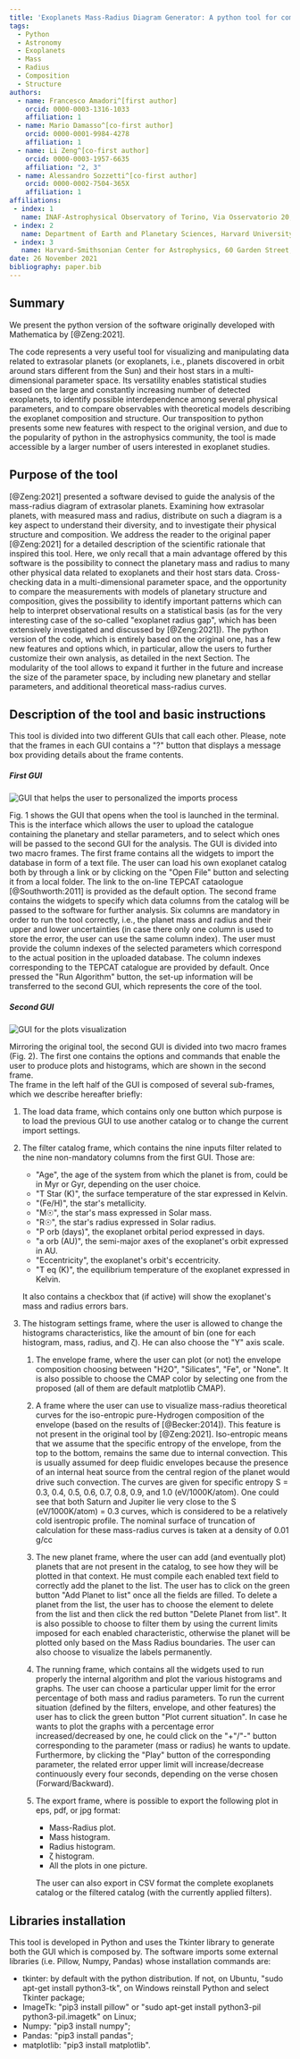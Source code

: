 ```yaml
---
title: 'Exoplanets Mass-Radius Diagram Generator: A python tool for comparative studies of exoplanetary systems and their host stars in a multi-dimensional framework'
tags:
  - Python
  - Astronomy
  - Exoplanets
  - Mass
  - Radius
  - Composition
  - Structure
authors:
  - name: Francesco Amadori^[first author]
    orcid: 0000-0003-1316-1033
    affiliation: 1
  - name: Mario Damasso^[co-first author]
    orcid: 0000-0001-9984-4278
    affiliation: 1
  - name: Li Zeng^[co-first author]
    orcid: 0000-0003-1957-6635
    affiliation: "2, 3"
  - name: Alessandro Sozzetti^[co-first author]
    orcid: 0000-0002-7504-365X
    affiliation: 1
affiliations:
 - index: 1
   name: INAF-Astrophysical Observatory of Torino, Via Osservatorio 20, Pino T.se (To) 10025, Italy
 - index: 2
   name: Department of Earth and Planetary Sciences, Harvard University, 20 Oxford Street, Cambridge, MA 02138, USA
 - index: 3
   name: Harvard-Smithsonian Center for Astrophysics, 60 Garden Street, Cambridge, MA 02138, USA
date: 26 November 2021
bibliography: paper.bib
---
```


## Summary

We present the python version of the software originally developed with Mathematica by [@Zeng:2021]. 

The code represents a very useful tool for visualizing and manipulating data related to extrasolar planets (or exoplanets, i.e., planets discovered in orbit around stars different from the Sun) and their host stars in a multi-dimensional parameter space. 
Its versatility enables statistical studies based on the large and constantly increasing number of detected exoplanets, to identify possible interdependence among several physical parameters, and to compare observables with theoretical models describing the exoplanet composition and structure.
Our transposition to python presents some new features with respect to the original version, and due to the popularity of python in the astrophysics community, the tool is made accessible by a larger number of users interested in exoplanet studies.

## Purpose of the tool

[@Zeng:2021] presented a software devised to guide the analysis of the mass-radius diagram of extrasolar planets. 
Examining how extrasolar planets, with measured mass and radius, distribute on such a diagram is a key aspect to understand their diversity, and to investigate their physical structure and composition. 
We address the reader to the original paper [@Zeng:2021] for a detailed description of the scientific rationale that inspired this tool. 
Here, we only recall that a main advantage offered by this software is the possibility to connect the planetary mass and radius to many other physical data related to exoplanets and their host stars data. 
Cross-checking data in a multi-dimensional parameter space, and the opportunity to compare the measurements with models of planetary structure and composition, gives the possibility to identify important patterns which can help to interpret observational results on a statistical basis (as for the very interesting case of the so-called "exoplanet radius gap", which has been extensively investigated and discussed by [@Zeng:2021]).
The python version of the code, which is entirely based on the original one, has a few new features and options which, in particular, allow the users to further customize their own analysis, as detailed in the next Section. The modularity of the tool allows to expand it further in the future and increase the size of the parameter space, by including new planetary and stellar parameters, and additional theoretical mass-radius curves.

## Description of the tool and basic instructions

This tool is divided into two different GUIs that call each other. 
Please, note that the frames in each GUI contains a "?" button that displays a message box providing details about the frame contents.

##### First GUI

![GUI that helps the user to personalized the imports process](Import_Catalogue_Helper.PNG)

Fig. 1 shows the GUI that opens when the tool is launched in the terminal. 
This is the interface which allows the user to upload the catalogue containing the planetary and stellar parameters, and to select which ones will be passed to the second GUI for the analysis. 
The GUI is divided into two macro frames. 
The first frame contains all the widgets to import the database in form of a text file. 
The user can load his own exoplanet catalog both by through a link or by clicking on the "Open File" button and selecting it from a local folder. 
The link to the on-line TEPCAT cataologue [@Southworth:2011] is provided as the default option. 
The second frame contains the widgets to specify which data columns from the catalog will be passed to the software for further analysis.
Six columns are mandatory in order to run the tool correctly, i.e., the planet mass and radius and their upper and lower uncertainties (in case there only one column is used to store the error, the user can use the same column index).
The user must provide the column indexes of the selected parameters which correspond to the actual position in the uploaded database. 
The column indexes corresponding to the TEPCAT catalogue are provided by default.
Once pressed the "Run Algorithm" button, the set-up information will be transferred to the second GUI, which represents the core of the tool.

##### Second GUI

![GUI for the plots visualization](Manipulate_Planet_Code.PNG)

Mirroring the original tool, the second GUI is divided into two macro frames (Fig. 2). 
The first one contains the options and commands that enable the user to produce plots and histograms, which are shown in the second frame.   
The frame in the left half of the GUI is composed of several sub-frames, which we describe hereafter briefly:

1. The load data frame, which contains only one button which purpose is to load the previous GUI to use another catalog or to change the current import settings.
2. The filter catalog frame, which contains the nine inputs filter related to the nine non-mandatory columns from the first GUI. Those are:
   
   + "Age", the age of the system from which the planet is from, could be in Myr or Gyr, depending on the user choice.
   + "T Star (K)", the surface temperature of the star expressed in Kelvin.
   + "(Fe/H)", the star's metallicity.
   + "M☉", the star's mass expressed in Solar mass.
   + "R☉", the star's radius expressed in Solar radius.
   + "P orb (days)", the exoplanet orbital period expressed in days.
   + "a orb (AU)", the semi-major axes of the exoplanet's orbit expressed in AU.
   + "Eccentricity", the exoplanet's orbit's eccentricity.
   + "T eq (K)", the equilibrium temperature of the exoplanet expressed in Kelvin.

   It also contains a checkbox that (if active) will show the exoplanet's mass and radius errors bars.
   
3. The histogram settings frame, where the user is allowed to change the histograms characteristics, like the amount of bin (one for each histogram, mass, radius, and ζ). He can also choose the "Y" axis scale.
   1. The envelope frame, where the user can plot (or not) the envelope composition choosing between "H2O", "Silicates", "Fe", or "None". It is also possible to choose the CMAP color by selecting one from the proposed (all of them are default matplotlib CMAP).
   2. A frame where the user can use to visualize mass-radius theoretical curves for the iso-entropic pure-Hydrogen composition of the envelope (based on the results of [@Becker:2014]). This feature is not present in the original tool by [@Zeng:2021]. Iso-entropic means that we assume that the specific entropy of the envelope, from the top to the bottom, remains the same due to internal convection. This is usually assumed for deep fluidic envelopes because the presence of an internal heat source from the central region of the planet would drive such convection. The curves are given for speciﬁc entropy S = 0.3, 0.4, 0.5, 0.6, 0.7, 0.8, 0.9, and 1.0 (eV/1000K/atom). One could see that both Saturn and Jupiter lie very close to the S (eV/1000K/atom) = 0.3 curves, which is considered to be a relatively cold isentropic profile. The nominal surface of truncation of calculation for these mass-radius curves is taken at a density of 0.01 g/cc
   3. The new planet frame, where the user can add (and eventually plot) planets that are not present in the catalog, to see how they will be plotted in that context. He must compile each enabled text field to correctly add the planet to the list. The user has to click on the green button "Add Planet to list" once all the fields are filled. To delete a planet from the list, the user has to choose the element to delete from the list and then click the red button "Delete Planet from list". It is also possible to choose to filter them by using the current limits imposed for each enabled characteristic, otherwise the planet will be plotted only based on the Mass Radius boundaries. The user can also choose to visualize the labels permanently. 
   4. The running frame, which contains all the widgets used to run properly the internal algorithm and plot the various histograms and graphs. The user can choose a particular upper limit for the error percentage of both mass and radius parameters. To run the current situation (defined by the filters, envelope, and other features) the user has to click the green button "Plot current situation". In case he wants to plot the graphs with a percentage error increased/decreased by one, he could click on the "+"/"-" button corresponding to the parameter (mass or radius) he wants to update. Furthermore, by clicking the "Play" button of the corresponding parameter, the related error upper limit will increase/decrease continuously every four seconds, depending on the verse chosen (Forward/Backward). 
   5. The export frame, where is possible to export the following plot in eps, pdf, or jpg format:
      
      - Mass-Radius plot.
      - Mass histogram.
      - Radius histogram.
      - ζ histogram.
      - All the plots in one picture. 
   
      The user can also export in CSV format the complete exoplanets catalog or the filtered catalog (with the currently applied filters).



## Libraries installation

This tool is developed in Python and uses the Tkinter library to generate both the GUI which is composed by.
The software imports some external libraries (i.e. Pillow, Numpy, Pandas) whose installation commands are:

- tkinter: by default with the python distribution. If not, on Ubuntu, "sudo apt-get install python3-tk", on Windows reinstall Python and select Tkinter package;
- ImageTk: "pip3 install pillow" or "sudo apt-get install python3-pil python3-pil.imagetk" on Linux;
- Numpy: "pip3 install numpy";
- Pandas: "pip3 install pandas";
- matplotlib: "pip3 install matplotlib".
